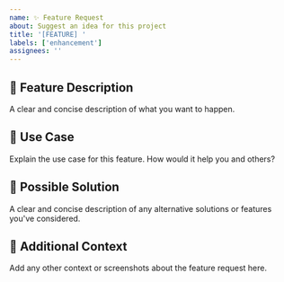 ```yaml
---
name: ✨ Feature Request
about: Suggest an idea for this project
title: '[FEATURE] '
labels: ['enhancement']
assignees: ''
---
```


## 🚀 Feature Description
A clear and concise description of what you want to happen.

## 🎯 Use Case
Explain the use case for this feature. How would it help you and others?

## 🤔 Possible Solution
A clear and concise description of any alternative solutions or features you've considered.

## 📝 Additional Context
Add any other context or screenshots about the feature request here.
